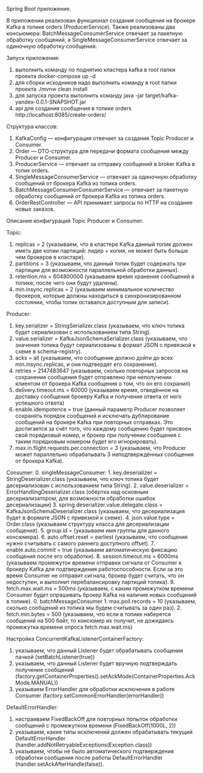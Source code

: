 Spring Boot приложение. 

В приложении реализован функционал создания сообщения на брокере Kafka в топике orders (ProducerService).
Также реализованы два консьюмера: BatchMessageConsumerService отвечает за пакетную обработку сообщений, а SingleMessageConsumerService отвечает за одиночную обработку сообщений.

Запуск приложения:
1. выполнить команду по поднятию кластера kafka в root папки проекта docker-compose up -d
2. для сборки исходников надо выполнить команду в root папки проекта ./mvnw clean install
3. для запуска проекта выполнить команду java -jar target/kafka-yandex-0.0.1-SNAPSHOT.jar
4. api для создания сообщения в топике orders http://localhost:8085/create-orders/<name order>


Структура классов:

1. KafkaConfig — конфигурация отвечает за создания Topic Producer и Consumer.
2. Order — DTO-структура для передачи формата сообщения между Producer и Consumer.
3. ProducerService — отвечает за отправку сообщений в broker Kafka в топик orders.
4. SingleMessageConsumerService — отвечает за одиночную обработку сообщений от брокера Kafka из топика orders.
5. BatchMessageConsumerConsumerService — отвечает за пакетную обработку сообщений от брокера Kafka из топика orders.
6. OrderRestController — API принимает запросы по HTTP на создание новых заказов.

Описание конфигураций Topic Producer и Consumer.

Topic:
1. replicas = 2 (указываем, что в кластере Kafka данный топик должен иметь две копии партиций: лидер + копия, не может быть больше чем брокеров в кластаре).
2. partitions = 3 (указываем, что данный топик будет содержать три партиции для возможности параллельной обработки данных).
3. retention.ms = 604800000 (указываем время хранения сообщений в топике, после чего они будут удалены).
4. min.insync.replicas = 2 (указываем минимальное количество брокеров, которые должны находиться в синхронизированном состоянии, чтобы топик оставался доступным для записи).

Producer:
1. key.serializer = StringSerializer.class (указываем, что ключ топика будет сериализован с использованием типа String).
2. value.serializer = KafkaJsonSchemaSerializer.class (указываем, что значения топика будут сериализованы в формат JSON с привязкой к схеме в schema-registry).
3. acks = all (указываем, что сообщение должно дойти до всех min.insync.replicas, и они подтвердят его сохранение).
4. retries = 2147483647 (указываем, сколько повторных запросов на сохранение сообщения будет отправлено при неполучении клиентом от брокера Kafka сообщения о том, что он его сохранил)
4. delivery.timeout.ms = 60000 (указываем время, отведённое на доставку сообщения брокеру Kafka и получение ответа от него успешного ответа)
5. enable.idempotence = true (данный параметр Producer позволяет сохранять порядок сообщений и исключать дублирование сообщений на брокере Kafka при повторных отправках. Это достигается за счёт того, что каждому сообщению будет присвоен свой порядковый номер, и брокер при получении сообщения с таким порядковым номером будет его игнорировать).
6. max.in.flight.requests.per.connection = 3 (указываем, что Producer может параллельно обрабатывать 3 неподтверждённых сообщения от брокера Kafka).

Consumer:
0. singleMessageConsumer:
    1. key.deserializer = StringDeserializer.class (указываем, что ключ топика будет десериализован с использованием типа String).
    2. value.deserializer = ErrorHandlingDeserializer.class (обёртка над основным десериализатором, для возможности обработки ошибок десериализации)
    3. spring.deserializer.value.delegate.class = KafkaJsonSchemaDeserializer.class (указываем, что десериализация будет в формате JSON с привязкой к схеме).
    4. json.value.type = Order.class (указываем структуру класса для десериализации сообщения).
    5. group.id = <group name> (указываем имя группы для данного консюмера).
    6. auto.offset.reset = earliest (указываем, что сообщения нужно считывать с самого раннего доступного offset).
    7. enable.auto.commit = true (указываем автоматическую фиксацию сообщения после его обработки).
    8. session.timeout.ms = 6000ms (указываем промежуток времени отправки сигнала от Consumer к брокеру Kafka для подтверждения работоспособности. Если за это время Consumer не отправит сигнала, брокер будет считать, что он недоступен, и выполнит перебалансировку партиций топика).
    9. fetch.max.wait.ms = 500ms (указываем, с каким промежутком времени Consumer будет опрашивать брокер Kafka на наличие новых сообщений в топике).
0. batchMessageConsumer
    1. max.poll.records = 10 (указываем, сколько сообщений из топика мы будем считывать за один раз).
    2. fetch.min.bytes = 500 (указываем, что если в топике наберется сообщений на 500 байт, то консюмер их получит, не дожидаясь промежутка времени опроса fetch.max.wait.ms)

Настройка ConcurrentKafkaListenerContainerFactory:
1. указываем, что данный Listener будет обрабатывать сообщения пачкой (setBatchListener(true))
2. указываем, что данный Listener будет вручную подтверждать получение сообщений (factory.getContainerProperties().setAckMode(ContainerProperties.AckMode.MANUAL))
3. указываем ErrorHandler для обработки исключения в работе Consumer (factory.setCommonErrorHandler(errorHandler))

DefaultErrorHandler:
1. настраиваем FixedBackOff для повторных попыток обработки сообщений с промежутком времени (FixedBackOff(1000L, 2))
2. указываем, какие типы исключений должен обрабатывать текущий DefaultErrorHandler (handler.addNotRetryableExceptions(Exception.class))
3. указываем, чтобы не было автоматического подтверждения обработки сообщения после работы DefaultErrorHandler (handler.setAckAfterHandle(false)).

